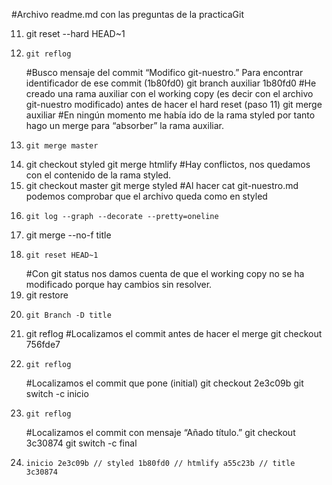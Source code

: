 #Archivo readme.md con las preguntas de la practicaGit

11.	git reset --hard HEAD~1
12. 	git reflog
	#Busco mensaje del commit “Modifico git-nuestro.” Para encontrar identificador de ese commit (1b80fd0)
	git branch auxiliar 1b80fd0
	#He creado una rama auxiliar con el working copy (es decir con el archivo git-nuestro modificado) antes de hacer el hard reset (paso 11)
	git merge auxiliar 
	#En ningún momento me había ido de la rama styled por tanto hago un merge para “absorber” la rama auxiliar.
13.    	git merge master 
19.	git checkout styled
	git merge htmlify
	#Hay conflictos, nos quedamos con el contenido de la rama styled.
21.	git checkout master
	git merge styled
	#Al hacer cat git-nuestro.md podemos comprobar que el archivo queda como en styled
25. 	git log --graph --decorate --pretty=oneline
26.	git merge --no-f title
27. 	git reset HEAD~1
	#Con git status nos damos cuenta de que el working copy no se ha modificado porque hay cambios sin resolver.
28.	git restore <file>
29. 	git Branch -D title
30.	git reflog
	#Localizamos el commit antes de hacer el merge
	git checkout 756fde7
32. 	git reflog
	#Localizamos el commit que pone (initial)
	git checkout 2e3c09b
	git switch -c inicio
33. 	git reflog
	#Localizamos el commit con mensaje “Añado título.”
git checkout 3c30874
git switch -c final
35.  	inicio 2e3c09b // styled 1b80fd0 // htmlify a55c23b // title 3c30874

